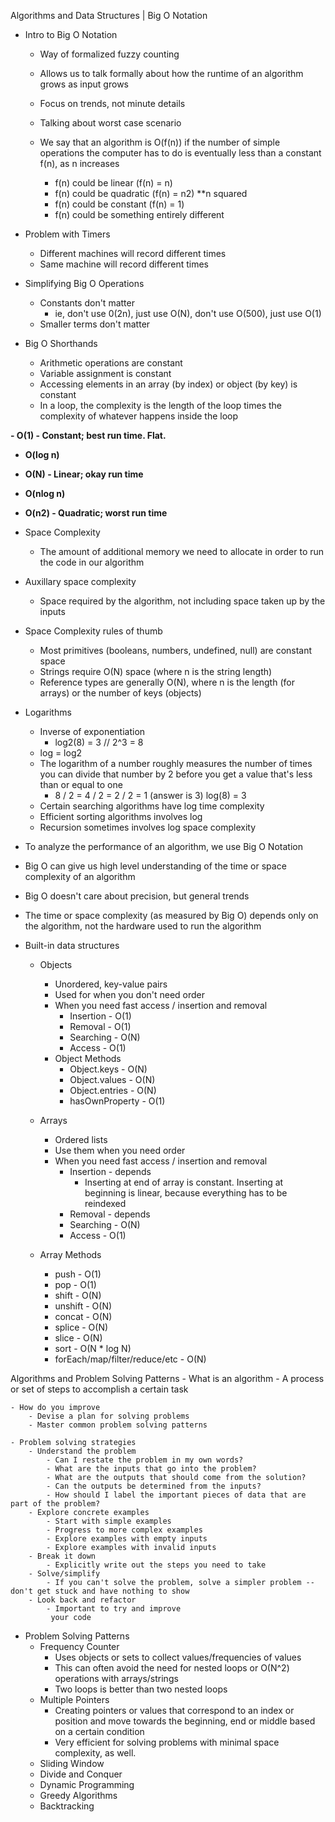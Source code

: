 Algorithms and Data Structures | Big O Notation

- Intro to Big O Notation
    - Way of formalized fuzzy counting
    - Allows us to talk formally about how the runtime of an algorithm grows as input grows
    - Focus on trends, not minute details
    - Talking about worst case scenario

    - We say that an algorithm is O(f(n)) if the number of simple operations the computer has to do is eventually less than a constant f(n), as n increases
        - f(n) could be linear (f(n) = n)
        - f(n) could be quadratic (f(n) = n2) **n squared
        - f(n) could be constant (f(n) = 1)
        - f(n) could be something entirely different

- Problem with Timers
    - Different machines will record different times
    - Same machine will record different times

- Simplifying Big O Operations
    - Constants don't matter
        - ie, don't use 0(2n), just use O(N), don't use O(500), just use O(1)
    - Smaller terms don't matter

- Big O Shorthands
    - Arithmetic operations are constant
    - Variable assignment is constant
    - Accessing elements in an array (by index) or object (by key) is constant
    - In a loop, the complexity is the length of the loop times the complexity of whatever happens inside the loop

<strong>- O(1) - Constant; best run time. Flat.
- O(log n)
- O(N) - Linear; okay run time
- O(nlog n)
- O(n2) - Quadratic; worst run time</strong>

- Space Complexity
    - The amount of additional memory we need to allocate in order to run the code in our algorithm

- Auxillary space complexity
    - Space required by the algorithm, not including space taken up by the inputs

- Space Complexity rules of thumb
    - Most primitives (booleans, numbers, undefined, null) are constant space
    - Strings require O(N) space (where n is the string length)
    - Reference types are generally O(N), where n is the length (for arrays) or the number of keys (objects)

- Logarithms
    - Inverse of exponentiation
        - log2(8) = 3 // 2^3 = 8
    - log = log2
    - The logarithm of a number roughly measures the number of times you can divide that number by 2 before you get a value that's less than or equal to one
        - 8 / 2 = 4 / 2 = 2 / 2 = 1 (answer is 3) log(8) = 3
    - Certain searching algorithms have log time complexity
    - Efficient sorting algorithms involves log
    - Recursion sometimes involves log space complexity

- To analyze the performance of an algorithm, we use Big O Notation
- Big O can give us high level understanding of the time or space complexity of an algorithm
- Big O doesn't care about precision, but general trends
- The time or space complexity (as measured by Big O) depends only on the algorithm, not the hardware used to run the algorithm

- Built-in data structures
    - Objects
        - Unordered, key-value pairs
        - Used for when you don't need order
        - When you need fast access / insertion and removal
            - Insertion - O(1)
            - Removal - O(1)
            - Searching - O(N)
            - Access - O(1)
        - Object Methods
            - Object.keys - O(N)
            - Object.values - O(N)
            - Object.entries - O(N)
            - hasOwnProperty - O(1)

    - Arrays
        - Ordered lists
        - Use them when you need order
        - When you need fast access / insertion and removal
            - Insertion - depends
                - Inserting at end of array is constant. Inserting at beginning is linear, because everything has to be reindexed
            - Removal - depends
            - Searching - O(N)
            - Access - O(1)
    - Array Methods
        - push - O(1)
        - pop - O(1)
        - shift - O(N)
        - unshift - O(N)
        - concat - O(N)
        - splice - O(N)
        - slice - O(N)
        - sort - O(N * log N)
        - forEach/map/filter/reduce/etc - O(N)

Algorithms and Problem Solving Patterns
    - What is an algorithm
        - A process or set of steps to accomplish a certain task

    - How do you improve
        - Devise a plan for solving problems
        - Master common problem solving patterns

    - Problem solving strategies
        - Understand the problem
            - Can I restate the problem in my own words?
            - What are the inputs that go into the problem?
            - What are the outputs that should come from the solution?
            - Can the outputs be determined from the inputs?
            - How should I label the important pieces of data that are part of the problem?
        - Explore concrete examples
            - Start with simple examples
            - Progress to more complex examples
            - Explore examples with empty inputs
            - Explore examples with invalid inputs
        - Break it down
            - Explicitly write out the steps you need to take
        - Solve/simplify
            - If you can't solve the problem, solve a simpler problem -- don't get stuck and have nothing to show
        - Look back and refactor
            - Important to try and improve
             your code
            
- Problem Solving Patterns
    - Frequency Counter
        - Uses objects or sets to collect values/frequencies of values
        - This can often avoid the need for nested loops or O(N^2) operations with arrays/strings
        - Two loops is better than two nested loops
    - Multiple Pointers
        - Creating pointers or values that correspond to an index or position and move towards the beginning, end or middle based on a certain condition
        - Very efficient for solving problems with minimal space complexity, as well.
    - Sliding Window
    - Divide and Conquer
    - Dynamic Programming
    - Greedy Algorithms
    - Backtracking